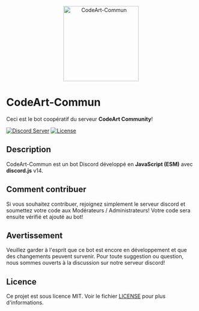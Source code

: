 <p align="center">
  <img src="https://cdn.discordapp.com/attachments/1113208040502595764/1123972035392053310/AFFICHE_ETE.png" alt="CodeArt-Commun" width="200">
</p>

# CodeArt-Commun

Ceci est le bot coopératif du serveur **CodeArt Community**!

[![Discord Server](https://img.shields.io/discord/1113166834720592103?color=%237289DA&label=Discord&logo=discord&logoColor=white)](https://discord.gg/zqjSQE9ff2)
[![License](https://img.shields.io/badge/license-MIT-blue.svg)](LICENSE)

## Description

CodeArt-Commun est un bot Discord développé en **JavaScript (ESM)** avec **discord.js** v14.

## Comment contribuer

Si vous souhaitez contribuer, rejoignez  simplement le serveur discord et soumettez votre code aux Modérateurs / Administrateurs! Votre code sera ensuite  vérifié et ajouté au bot!

## Avertissement

Veuillez garder à l'esprit que ce bot est encore en développement et que des changements peuvent survenir. Pour toute suggestion ou question, nous sommes ouverts à la discussion sur notre  serveur discord!

## Licence

Ce projet est sous licence MIT. Voir le fichier [LICENSE](LICENSE) pour plus d'informations.
